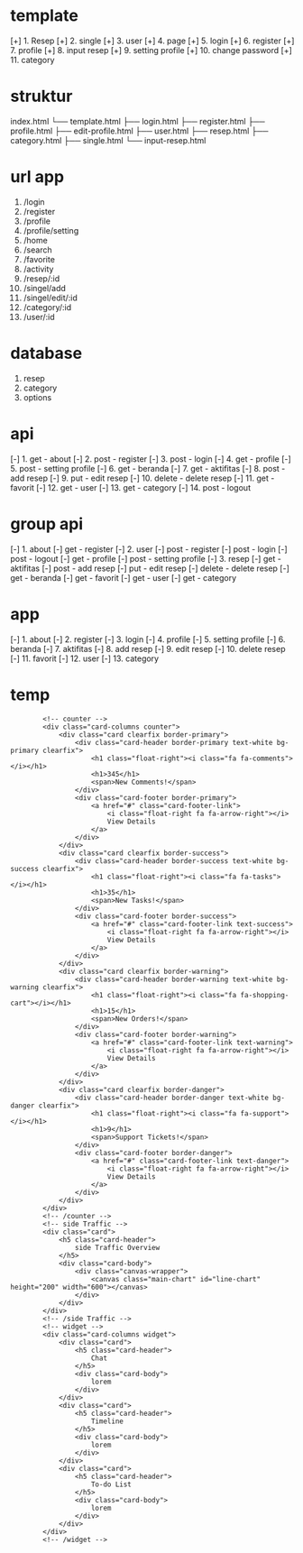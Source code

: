 # template

[+] 1. Resep
[+] 2. single
[+] 3. user
[+] 4. page
[+] 5. login
[+] 6. register
[+] 7. profile
[+] 8. input resep
[+] 9. setting profile
[+] 10. change password
[+] 11. category

# struktur

index.html
└── template.html
    ├── login.html
    ├── register.html
    ├── profile.html
    ├── edit-profile.html
    ├── user.html
    ├── resep.html
    ├── category.html
    ├── single.html
    └── input-resep.html

# url app

1.  /login
2.  /register
3.  /profile
4.  /profile/setting
5.  /home
6.  /search
7.  /favorite
8.  /activity
9.  /resep/:id
10. /singel/add
11. /singel/edit/:id
12. /category/:id
13. /user/:id

# database

1. resep
2. category
3. options

# api 

[-] 1. get - about
[-] 2. post - register
[-] 3. post - login
[-] 4. get - profile
[-] 5. post - setting profile
[-] 6. get - beranda
[-] 7. get - aktifitas
[-] 8. post - add resep
[-] 9. put - edit resep
[-] 10. delete - delete resep
[-] 11. get - favorit
[-] 12. get - user
[-] 13. get - category
[-] 14. post - logout

# group api

[-] 1. about
	[-] get - register
[-] 2. user
	[-] post - register
	[-] post - login
	[-] post - logout
	[-] get - profile
	[-] post - setting profile
[-] 3. resep
	[-] get - aktifitas
	[-] post - add resep
	[-] put - edit resep
	[-] delete - delete resep
	[-] get - beranda
	[-] get - favorit
	[-] get - user
	[-] get - category

# app

[-] 1. about
[-] 2. register
[-] 3. login
[-] 4. profile
[-] 5. setting profile
[-] 6. beranda
[-] 7. aktifitas
[-] 8. add resep
[-] 9. edit resep
[-] 10. delete resep
[-] 11. favorit
[-] 12. user
[-] 13. category

# temp
			<!-- counter -->
			<div class="card-columns counter">
				<div class="card clearfix border-primary">
					<div class="card-header border-primary text-white bg-primary clearfix">
						<h1 class="float-right"><i class="fa fa-comments"></i></h1>
						<h1>345</h1>
						<span>New Comments!</span>
					</div>
					<div class="card-footer border-primary">
						<a href="#" class="card-footer-link">
							<i class="float-right fa fa-arrow-right"></i>
							View Details
						</a>
					</div>
				</div>
				<div class="card clearfix border-success">
					<div class="card-header border-success text-white bg-success clearfix">
						<h1 class="float-right"><i class="fa fa-tasks"></i></h1>
						<h1>35</h1>
						<span>New Tasks!</span>
					</div>
					<div class="card-footer border-success">
						<a href="#" class="card-footer-link text-success">
							<i class="float-right fa fa-arrow-right"></i>
							View Details
						</a>
					</div>
				</div>
				<div class="card clearfix border-warning">
					<div class="card-header border-warning text-white bg-warning clearfix">
						<h1 class="float-right"><i class="fa fa-shopping-cart"></i></h1>
						<h1>15</h1>
						<span>New Orders!</span>
					</div>
					<div class="card-footer border-warning">
						<a href="#" class="card-footer-link text-warning">
							<i class="float-right fa fa-arrow-right"></i>
							View Details
						</a>
					</div>
				</div>
				<div class="card clearfix border-danger">
					<div class="card-header border-danger text-white bg-danger clearfix">
						<h1 class="float-right"><i class="fa fa-support"></i></h1>
						<h1>9</h1>
						<span>Support Tickets!</span>
					</div>
					<div class="card-footer border-danger">
						<a href="#" class="card-footer-link text-danger">
							<i class="float-right fa fa-arrow-right"></i>
							View Details
						</a>
					</div>
				</div>
			</div>
			<!-- /counter -->
			<!-- side Traffic -->
			<div class="card">
				<h5 class="card-header">
					side Traffic Overview
				</h5>
				<div class="card-body">
					<div class="canvas-wrapper">
						<canvas class="main-chart" id="line-chart" height="200" width="600"></canvas>
					</div>
				</div>
			</div>
			<!-- /side Traffic -->
			<!-- widget -->
			<div class="card-columns widget">
				<div class="card">
					<h5 class="card-header">
						Chat
					</h5>
					<div class="card-body">
						lorem
					</div>
				</div>
				<div class="card">
					<h5 class="card-header">
						Timeline
					</h5>
					<div class="card-body">
						lorem
					</div>
				</div>
				<div class="card">
					<h5 class="card-header">
						To-do List
					</h5>
					<div class="card-body">
						lorem
					</div>
				</div>
			</div>
			<!-- /widget -->
